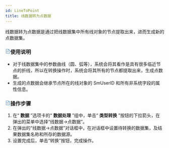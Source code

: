 ```yaml
---
id: LineToPoint
title: 线数据转为点数据
---
```

线数据转为点数据是通过把线数据集中所有线对象的节点提取出来，进而生成新的点数据集。

### ![](../../img/read.gif)使用说明

  * 对于线数据集中的参数曲线（圆、弧等），系统会将其看作是具有很多临近节点的折线，所以在转换操作时，系统会将其所有的节点都提取出来，生成点数据。
  * 生成的点数据会继承节点所在的线对象的 SmUserID 和所有非系统字段的属性信息。

### ![](../../img/read.gif)操作步骤

  1. 在“ **数据** ”选项卡的“ **数据处理** ”组中，单击“ **类型转换** ”按钮的下拉箭头，在弹出的菜单中选择“线数据->点数据”。
  2. 在弹出的“线数据->点数据”对话框中，在对话框中设置待转换的数据集，及结果数据集名称和所存的数据源。
  3. 设置完成后，单击“转换”按钮，完成操作。



